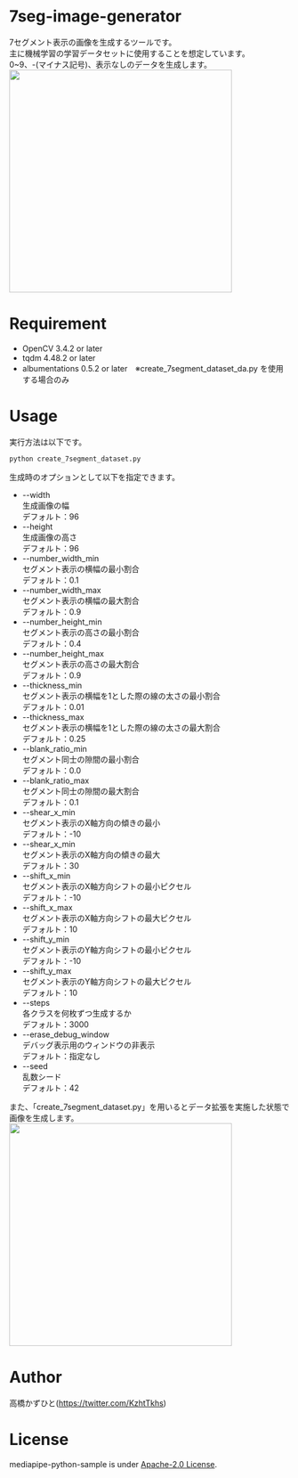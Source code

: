 # 7seg-image-generator
7セグメント表示の画像を生成するツールです。<br>
主に機械学習の学習データセットに使用することを想定しています。<br>
0~9、-(マイナス記号)、表示なしのデータを生成します。<br>
<img src="https://user-images.githubusercontent.com/37477845/118017307-6c16de80-b391-11eb-9fc2-547f66f59e9f.png" width="400px">

# Requirement 
* OpenCV 3.4.2 or later
* tqdm 4.48.2 or later
* albumentations 0.5.2 or later　※create_7segment_dataset_da.py を使用する場合のみ

# Usage
実行方法は以下です。
```bash
python create_7segment_dataset.py
```
生成時のオプションとして以下を指定できます。
* --width<br>
生成画像の幅<br>
デフォルト：96
* --height<br>
生成画像の高さ<br>
デフォルト：96
* --number_width_min<br>
セグメント表示の横幅の最小割合<br>
デフォルト：0.1
* --number_width_max<br>
セグメント表示の横幅の最大割合<br>
デフォルト：0.9
* --number_height_min<br>
セグメント表示の高さの最小割合<br>
デフォルト：0.4
* --number_height_max<br>
セグメント表示の高さの最大割合<br>
デフォルト：0.9
* --thickness_min<br>
セグメント表示の横幅を1とした際の線の太さの最小割合<br>
デフォルト：0.01
* --thickness_max<br>
セグメント表示の横幅を1とした際の線の太さの最大割合<br>
デフォルト：0.25
* --blank_ratio_min<br>
セグメント同士の隙間の最小割合<br>
デフォルト：0.0
* --blank_ratio_max<br>
セグメント同士の隙間の最大割合<br>
デフォルト：0.1
* --shear_x_min<br>
セグメント表示のX軸方向の傾きの最小<br>
デフォルト：-10
* --shear_x_min<br>
セグメント表示のX軸方向の傾きの最大<br>
デフォルト：30
* --shift_x_min<br>
セグメント表示のX軸方向シフトの最小ピクセル<br>
デフォルト：-10
* --shift_x_max<br>
セグメント表示のX軸方向シフトの最大ピクセル<br>
デフォルト：10
* --shift_y_min<br>
セグメント表示のY軸方向シフトの最小ピクセル<br>
デフォルト：-10
* --shift_y_max<br>
セグメント表示のY軸方向シフトの最大ピクセル<br>
デフォルト：10
* --steps<br>
各クラスを何枚ずつ生成するか<br>
デフォルト：3000
* --erase_debug_window<br>
デバッグ表示用のウィンドウの非表示<br>
デフォルト：指定なし
* --seed<br>
乱数シード<br>
デフォルト：42

また、「create_7segment_dataset.py」を用いるとデータ拡張を実施した状態で画像を生成します。<br>
<img src="https://user-images.githubusercontent.com/37477845/118017348-7638dd00-b391-11eb-86e1-5fa2f32fcda4.png" width="400px">

# Author
高橋かずひと(https://twitter.com/KzhtTkhs)
 
# License 
mediapipe-python-sample is under [Apache-2.0 License](LICENSE).
